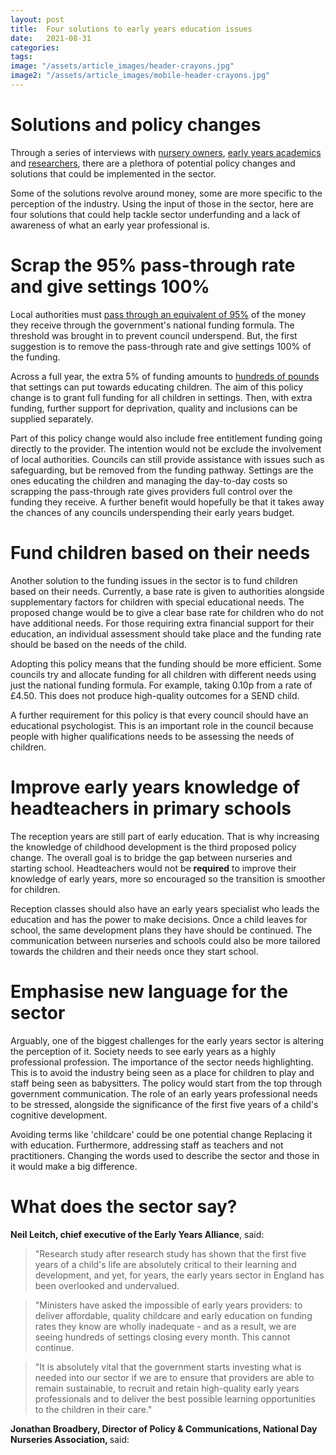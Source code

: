 ```yaml
---
layout: post
title:  Four solutions to early years education issues
date:   2021-08-31
categories:
tags:
image: "/assets/article_images/header-crayons.jpg"
image2: "/assets/article_images/mobile-header-crayons.jpg"
---
```

<html>

<h1> Solutions and policy changes </h1>
<p>Through a series of interviews with <a href="https://gwilloughby99.github.io/early-years-project/2021/07/08/We-need-to-be-attracting-highly-intelligent-people-Nursery-owner-Claire-Kenyon-on-altering-the-perception-of-the-workforce.html">nursery owners</a>, <a href="https://gwilloughby99.github.io/early-years-project/2021/07/21/'The-big-challenge-is-finding-solutions-that-do-not-revolve-around-money'-Dr-Verity-Campbell-Barr-on-improving-early-education.html">early years academics</a> and <a href="https://gwilloughby99.github.io/early-years-project/2021/08/02/Dr-sara-bonetti-early-years-funding-inefficiency.html">researchers</a>, there are a plethora of potential policy changes and solutions that could be implemented in the sector.</p>

<p> Some of the solutions revolve around money, some are more specific to the perception of the industry. Using the input of those in the sector, here are four solutions that could help tackle sector underfunding and a lack of awareness of what an early year professional is.</p>

<h1> Scrap the 95% pass-through rate and give settings 100% </h1>
<p> Local authorities must <a href="https://gwilloughby99.github.io/early-years-project/feature/2021/08/19/the-funding-gap-in-early-years-education.html">pass through an equivalent of 95%</a> of the money they receive through the government's national funding formula. The threshold was brought in to prevent council underspend. But, the first suggestion is to remove the pass-through rate and give settings 100% of the funding. </p>

<p> Across a full year, the extra 5% of funding amounts to <a href="https://gwilloughby99.github.io/early-years-project/feature/2021/08/19/the-funding-gap-in-early-years-education.html">hundreds of pounds</a> that settings can put towards educating children. The aim of this policy change is to grant full funding for all children in settings. Then, with extra funding, further support for deprivation, quality and inclusions can be supplied separately. </p>

<p> Part of this policy change would also include free entitlement funding going directly to the provider. The intention would not be exclude the involvement of local authorities. Councils can still provide assistance with issues such as safeguarding, but be removed from the funding pathway. Settings are the ones educating the children and managing the day-to-day costs so scrapping the pass-through rate gives providers full control over the funding they receive. A further benefit would hopefully be that it takes away the chances of any councils underspending their early years budget. </p>

<h1> Fund children based on their needs </h1>
<p> Another solution to the funding issues in the sector is to fund children based on their needs. Currently, a base rate is given to authorities alongside supplementary factors for children with special educational needs. The proposed change would be to give a clear base rate for children who do not have additional needs. For those requiring extra financial support for their education, an individual assessment should take place and the funding rate should be based on the needs of the child. </p>

<p>Adopting this policy means that the funding should be more efficient. Some councils try and allocate funding for all children with different needs using just the national funding formula. For example, taking 0.10p from a rate of £4.50. This does not produce high-quality outcomes for a SEND child. </p>

<p>A further requirement for this policy is that every council should have an educational psychologist. This is an important role in the council because people with higher qualifications needs to be assessing the needs of children. </p>

<h1> Improve early years knowledge of headteachers in primary schools </h1>
<p>The reception years are still part of early education. That is why increasing the knowledge of childhood development is the third proposed policy change. The overall goal is to bridge the gap between nurseries and starting school. Headteachers would not be <strong>required</strong> to improve their knowledge of early years, more so encouraged so the transition is smoother for children. </p>

<p>Reception classes should also have an early years specialist who leads the education and has the power to make decisions. Once a child leaves for school, the same development plans they have should be continued. The communication between nurseries and schools could also be more tailored towards the children and their needs once they start school.</p>

<h1> Emphasise new language for the sector </h1>
<p> Arguably, one of the biggest challenges for the early years sector is altering the perception of it. Society needs to see early years as a highly professional profession. The importance of the sector needs highlighting. This is to avoid the industry being seen as a place for children to play and staff being seen as babysitters. The policy would start from the top through government communication. The role of an early years professional needs to be stressed, alongside the significance of the first five years of a child's cognitive development.</p>

<p>Avoiding terms like 'childcare' could be one potential change Replacing it with education. Furthermore, addressing staff as teachers and not practitioners. Changing the words used to describe the sector and those in it would make a big difference.</p>
  
  <h1> What does the sector say? </h1>
  <p><b>Neil Leitch, chief executive of the Early Years Alliance</b>, said:</p>
  <blockquote>"Research study after research study has shown that the first five years of a child's life are absolutely critical to their learning and development, and yet, for years, the early years sector in England has been overlooked and undervalued.</blockquote>
  <blockquote> "Ministers have asked the impossible of early years providers: to deliver affordable, quality childcare and early education on funding rates they know are wholly inadequate - and as a result, we are seeing hundreds of settings closing every month. This cannot continue.</blockquote>
    <blockquote> "It is absolutely vital that the government starts investing what is needed into our sector if we are to ensure that providers are able to remain sustainable, to recruit and retain high-quality early years professionals and to deliver the best possible learning opportunities to the children in their care."</blockquote>
  <p><b>Jonathan Broadbery, Director of Policy & Communications, National Day Nurseries Association, </b> said:</p>
  <p></p>
  
